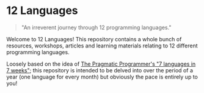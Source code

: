 # 12 Languages

> "An irreverent journey through 12 programming languages."

Welcome to 12 Languages! This repository contains a whole bunch of resources, workshops, articles and learning materials relating to 12 different programming languages.  

Loosely based on the idea of [The Pragmatic Programmer's "7 languages in 7 weeks"](https://pragprog.com/book/btlang/seven-languages-in-seven-weeks); this repository is intended to be delved into over the period of a year (one language for every month) but obviously the pace is entirely up to you!